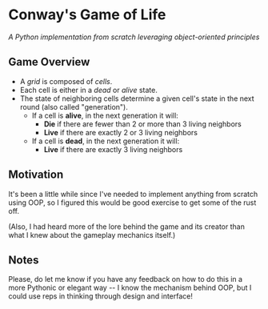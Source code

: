 # Conway's Game of Life

_A Python implementation from scratch leveraging object-oriented principles_

## Game Overview

- A _grid_ is composed of _cells_.
- Each cell is either in a _dead_ or _alive_ state.
- The state of neighboring cells determine a given cell's state in the next
  round (also called "generation").
  - If a cell is **alive**, in the next generation it will:
    - **Die** if there are fewer than 2 or more than 3 living neighbors
    - **Live** if there are exactly 2 or 3 living neighbors
  - If a cell is **dead**, in the next generation it will:
    - **Live** if there are exactly 3 living neighbors

## Motivation

It's been a little while since I've needed to implement anything from scratch
using OOP, so I figured this would be good exercise to get some of the rust off.

(Also, I had heard more of the lore behind the game and its creator than what I knew
about the gameplay mechanics itself.)

## Notes

Please, do let me know if you have any feedback on how to do this in a more
Pythonic or elegant way -- I know the mechanism behind OOP, but I could use reps
in thinking through design and interface!
